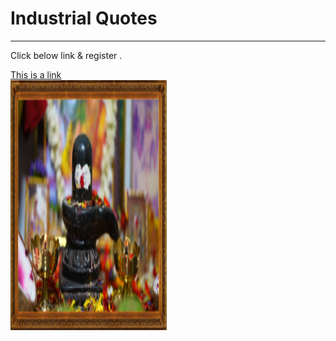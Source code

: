 <html>
<head>

</head>
<body>

<h1>Industrial Quotes</h1>
<hr>
<p title="About W3Schools">Click below link & register .</p>
<a href="https://www.w3schools.com">This is a link </a> <br>

<img src="image1.png" width="250" height="400" alt="Lord SHIVA">


</body>
</html>
